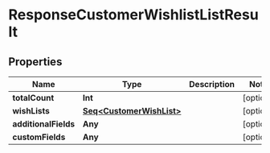 

# ResponseCustomerWishlistListResult


## Properties

Name | Type | Description | Notes
------------ | ------------- | ------------- | -------------
**totalCount** | **Int** |  |  [optional]
**wishLists** | [**Seq&lt;CustomerWishList&gt;**](CustomerWishList.md) |  |  [optional]
**additionalFields** | **Any** |  |  [optional]
**customFields** | **Any** |  |  [optional]



